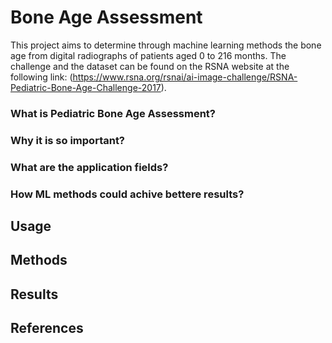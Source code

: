 # Bone Age Assessment
This project aims to determine through machine learning methods the bone age from digital radiographs of patients aged 0 to 216 months. The challenge and the dataset can be found on the RSNA website at the following link: (https://www.rsna.org/rsnai/ai-image-challenge/RSNA-Pediatric-Bone-Age-Challenge-2017). 
### What is Pediatric Bone Age Assessment?

### Why it is so important? 

### What are the application fields?

### How ML methods could achive bettere results?

## Usage

## Methods

## Results

## References
